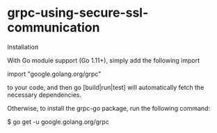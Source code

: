 # grpc-using-secure-ssl-communication

Installation

With Go module support (Go 1.11+), simply add the following import

import "google.golang.org/grpc"

to your code, and then go [build|run|test] will automatically fetch the necessary dependencies.

Otherwise, to install the grpc-go package, run the following command:

$ go get -u google.golang.org/grpc
